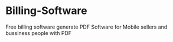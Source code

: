 # Billing-Software
Free billing software generate PDF 
Software for Mobile sellers and bussiness people 
with PDF
